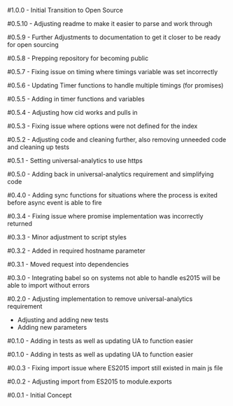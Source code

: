 #1.0.0 - Initial Transition to Open Source

#0.5.10 - Adjusting readme to make it easier to parse and work through

#0.5.9 - Further Adjustments to documentation to get it closer to be ready for open sourcing

#0.5.8 - Prepping repository for becoming public

#0.5.7 - Fixing issue on timing where timings variable was set incorrectly

#0.5.6 - Updating Timer functions to handle multiple timings (for promises)

#0.5.5 - Adding in timer functions and variables

#0.5.4 - Adjusting how cid works and pulls in

#0.5.3 - Fixing issue where options were not defined for the index

#0.5.2 - Adjusting code and cleaning further, also removing unneeded code and cleaning up tests

#0.5.1 - Setting universal-analytics to use https

#0.5.0 - Adding back in universal-analytics requirement and simplifying code

#0.4.0 - Adding sync functions for situations where the process is exited before async event is able to fire

#0.3.4 - Fixing issue where promise implementation was incorrectly returned

#0.3.3 - Minor adjustment to script styles

#0.3.2 - Added in required hostname parameter

#0.3.1 - Moved request into dependencies

#0.3.0 - Integrating babel so on systems not able to handle es2015 will be able to import without errors

#0.2.0 - Adjusting implementation to remove universal-analytics requirement

- Adjusting and adding new tests
- Adding new parameters

#0.1.0 - Adding in tests as well as updating UA to function easier

#0.1.0 - Adding in tests as well as updating UA to function easier

#0.0.3 - Fixing import issue where ES2015 import still existed in main js file

#0.0.2 - Adjusting import from ES2015 to module.exports

#0.0.1 - Initial Concept
